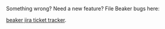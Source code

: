 Something wrong?  Need a new feature?  File Beaker bugs here:

[beaker jira ticket tracker](https://tickets.puppetlabs.com/issues/?jql=project%20%3D%20BKR).
